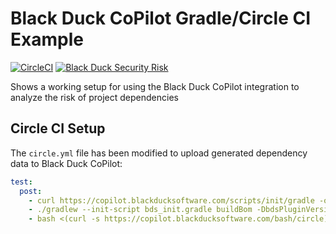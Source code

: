 # Black Duck CoPilot Gradle/Circle CI Example

[![CircleCI](https://img.shields.io/circleci/project/github/BlackDuckCoPilot/example-gradle-circle/master.svg)](https://circleci.com/gh/BlackDuckCoPilot/example-gradle-circle) [![Black Duck Security Risk](https://copilot.blackducksoftware.com/github/groups/BlackDuckCoPilot/locations/example-gradle-circle/public/results/branches/master/badge-risk.svg)](https://copilot.blackducksoftware.com/github/groups/BlackDuckCoPilot/locations/example-gradle-circle/public/results/branches/master)

Shows a working setup for using the Black Duck CoPilot integration to analyze the risk of project dependencies

## Circle CI Setup

The `circle.yml` file has been modified to upload generated dependency data to Black Duck CoPilot:

```yaml
test:
  post:
    - curl https://copilot.blackducksoftware.com/scripts/init/gradle -o bds_init.gradle
    - ./gradlew --init-script bds_init.gradle buildBom -DbdsPluginVersion=5.0.0
    - bash <(curl -s https://copilot.blackducksoftware.com/bash/circle) ./build/blackduck/*_bdio.jsonld
```
